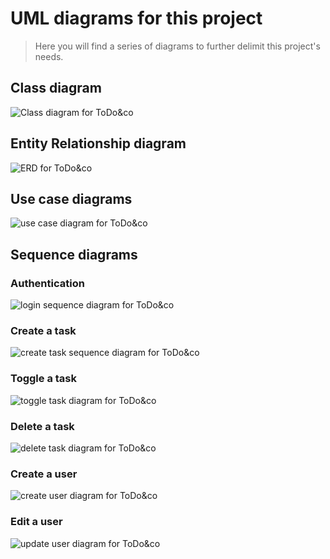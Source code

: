 # UML diagrams for this project

> Here you will find a series of diagrams to further delimit this project's needs.

## Class diagram

![Class diagram for ToDo&co](/diagrams/class_diag.png)

## Entity Relationship diagram

![ERD for ToDo&co](/diagrams/erd.png)

## Use case diagrams

![use case diagram for ToDo&co](/diagrams/use_case.png)

## Sequence diagrams

### Authentication

![login sequence diagram for ToDo&co](/diagrams/sequence_login.png)

### Create a task

![create task sequence diagram for ToDo&co](/diagrams/sequence_create_task.png)

### Toggle a task

![toggle task diagram for ToDo&co](/diagrams/sequence_toggle_task.png)

### Delete a task

![delete task diagram for ToDo&co](/diagrams/sequence_delete_task.png)

### Create a user

![create user diagram for ToDo&co](/diagrams/sequence_create_user.png)

### Edit a user

![update user diagram for ToDo&co](/diagrams/sequence_edit_user.png)


[//]: # (![update task diagram for ToDo&co]&#40;/diagrams/sequence_update_task.png&#41;)





